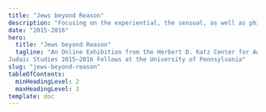 ```yaml
---
title: "Jews beyond Reason"
description: "Focusing on the experiential, the sensual, as well as philosophical and theological reflections that occur within and beyond the rational dimension of human life."
date: "2015-2016"
hero:
  title: "Jews beyond Reason"
  tagline: "An Online Exhibition from the Herbert D. Katz Center for Advanced
Judaic Studies 2015–2016 Fellows at the University of Pennsylvania"
slug: "jews-beyond-reason"
tableOfContents:
  minHeadingLevel: 2
  maxHeadingLevel: 3
template: doc
---
```

 